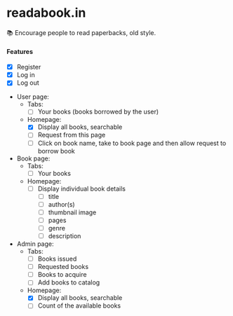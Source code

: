 # readabook.in
:books: Encourage people to read paperbacks, old style.

#### Features
* [x] Register
* [x] Log in
* [x] Log out
* User page:
    * Tabs: 
      * [ ] Your books (books borrowed by the user)
    * Homepage:
        * [x] Display all books, searchable
        * [ ] Request from this page
        * [ ] Click on book name, take to book page and then allow request to borrow book
* Book page:
    * Tabs: 
      * [ ] Your books
    * Homepage:
        * [ ] Display individual book details
            * [ ] title
            * [ ] author(s)
            * [ ] thumbnail image
            * [ ] pages
            * [ ] genre
            * [ ] description

* Admin page:
    * Tabs:
        * [ ] Books issued
        * [ ] Requested books
        * [ ] Books to acquire
        * [ ] Add books to catalog
    * Homepage:
        * [x] Display all books, searchable
        * [ ] Count of the available books
